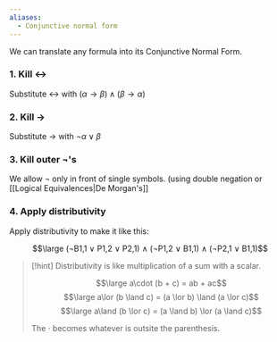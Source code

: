 ```yaml
---
aliases:
  - Conjunctive normal form
---
```

We can translate any formula into its Conjunctive Normal Form. 

### 1. Kill ↔
Substitute ↔ with $(α→β)∧(β→α)$

### 2. Kill →
Substitute → with $¬α∨β$

### 3. Kill outer ¬'s
We allow ¬ only in front of single symbols. (using double negation or [[Logical Equivalences|De Morgan's]]

### 4. Apply distributivity
Apply distributivity to make it like this:

$$\large (¬B1,1 ∨ P1,2 ∨ P2,1) ∧ (¬P1,2 ∨ B1,1) ∧ (¬P2,1 ∨ B1,1)$$

> [!hint]
> Distributivity is like multiplication of a sum with a scalar.
> 
> $$\large a\cdot (b + c) = ab + ac$$
> $$\large a\lor (b \land c) = (a \lor b) \land (a \lor c)$$
> $$\large a\land (b \lor c) = (a \land b) \lor (a \land c)$$
> 
> The $\cdot$ becomes whatever is outsite the parenthesis.
